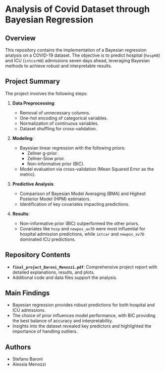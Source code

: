 # Analysis of Covid Dataset through Bayesian Regression

## Overview

This repository contains the implementation of a Bayesian regression analysis on a COVID-19 dataset. The objective is to predict hospital (`hospH8`) and ICU (`intcarH8`) admissions seven days ahead, leveraging Bayesian methods to achieve robust and interpretable results.

## Project Summary

The project involves the following steps:

1. **Data Preprocessing**:
   - Removal of unnecessary columns.
   - One-hot encoding of categorical variables.
   - Normalization of continuous variables.
   - Dataset shuffling for cross-validation.

2. **Modeling**:
   - Bayesian linear regression with the following priors:
     - Zellner g-prior.
     - Zellner-Siow prior.
     - Non-informative prior (BIC).
   - Model evaluation via cross-validation (Mean Squared Error as the metric).

3. **Predictive Analysis**:
   - Comparison of Bayesian Model Averaging (BMA) and Highest Posterior Model (HPM) estimators.
   - Identification of key covariates impacting predictions.

4. **Results**:
   - Non-informative prior (BIC) outperformed the other priors.
   - Covariates like `hosp` and `newpos_av7D` were most influential for hospital admission predictions, while `intcar` and `newpos_av7D` dominated ICU predictions.

## Repository Contents

- **`final_project_Baroni_Menozzi.pdf`**: Comprehensive project report with detailed explanations, results, and plots.
- Additional code and data files support the analysis.

## Main Findings

- Bayesian regression provides robust predictions for both hospital and ICU admissions.
- The choice of prior influences model performance, with BIC providing the best balance of accuracy and interpretability.
- Insights into the dataset revealed key predictors and highlighted the importance of handling outliers.

## Authors

- Stefano Baroni
- Alessia Menozzi
